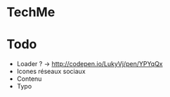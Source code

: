 # TechMe

# Todo
- Loader ? -> http://codepen.io/LukyVj/pen/YPYqQx
- Icones réseaux sociaux
- Contenu
- Typo